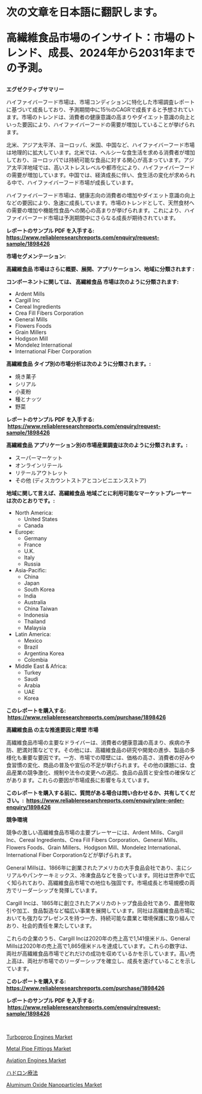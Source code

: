 <p><h1>次の文章を日本語に翻訳します。

高繊維食品市場のインサイト：市場のトレンド、成長、2024年から2031年までの予測。</h1></p><p><strong>エグゼクティブサマリー</strong></p>
<p><p>ハイファイバーフード市場は、市場コンディションに特化した市場調査レポートに基づいて成長しており、予測期間中に15％のCAGRで成長すると予想されています。市場のトレンドは、消費者の健康意識の高まりやダイエット意識の向上といった要因により、ハイファイバーフードの需要が増加していることが挙げられます。</p><p>北米、アジア太平洋、ヨーロッパ、米国、中国など、ハイファイバーフード市場は地理的に拡大しています。北米では、ヘルシーな食生活を求める消費者が増加しており、ヨーロッパでは持続可能な食品に対する関心が高まっています。アジア太平洋地域では、高いストレスレベルや都市化により、ハイファイバーフードの需要が増加しています。中国では、経済成長に伴い、食生活の変化が求められる中で、ハイファイバーフード市場が成長しています。</p><p>ハイファイバーフード市場は、健康志向の消費者の増加やダイエット意識の向上などの要因により、急速に成長しています。市場のトレンドとして、天然食材への需要の増加や機能性食品への関心の高まりが挙げられます。これにより、ハイファイバーフード市場は予測期間中にさらなる成長が期待されています。</p></p>
<p><strong>レポートのサンプル PDF を入手する: <a href="https://www.reliableresearchreports.com/enquiry/request-sample/1898426">https://www.reliableresearchreports.com/enquiry/request-sample/1898426</a></strong></p>
<p><strong>市場セグメンテーション:</strong></p>
<p><strong> 高繊維食品 市場はさらに概要、展開、アプリケーション、地域に分類されます :</strong></p>
<p><strong>コンポーネントに関しては、 高繊維食品 市場は次のように分類されます: &nbsp;</strong></p>
<p><ul><li>Ardent Mills</li><li>Cargill Inc</li><li>Cereal Ingredients</li><li>Crea Fill Fibers Corporation</li><li>General Mills</li><li>Flowers Foods</li><li>Grain Millers</li><li>Hodgson Mill</li><li>Mondelez International</li><li>International Fiber Corporation</li></ul></p>
<p><strong> 高繊維食品 タイプ別の市場分析は次のように分類されます。:</strong></p>
<p><ul><li>焼き菓子</li><li>シリアル</li><li>小麦粉</li><li>種とナッツ</li><li>野菜</li></ul></p>
<p><strong>レポートのサンプル PDF を入手する: &nbsp;<a href="https://www.reliableresearchreports.com/enquiry/request-sample/1898426">https://www.reliableresearchreports.com/enquiry/request-sample/1898426</a></strong></p>
<p><strong> 高繊維食品 アプリケーション別の市場産業調査は次のように分類されます。:</strong></p>
<p><ul><li>スーパーマーケット</li><li>オンラインリテール</li><li>リテールアウトレット</li><li>その他 (ディスカウントストアとコンビニエンスストア)</li></ul></p>
<p><strong>地域に関して言えば、高繊維食品 地域ごとに利用可能なマーケットプレーヤーは次のとおりです。:</strong></p>
<p><ul>
    <li>
        North America:
        <ul>
            <li>United States</li>
            <li>Canada</li>
        </ul>
    </li>
    <li>
        Europe:
        <ul>
            <li>Germany</li>
            <li>France</li>
            <li>U.K.</li>
            <li>Italy</li>
            <li>Russia</li>
        </ul>
    </li>
    <li>
        Asia-Pacific:
        <ul>
            <li>China</li>
            <li>Japan</li>
            <li>South Korea</li>
            <li>India</li>
            <li>Australia</li>
            <li>China Taiwan</li>
            <li>Indonesia</li>
            <li>Thailand</li>
            <li>Malaysia</li>
        </ul>
    </li>
    <li>
        Latin America:
        <ul>
            <li>Mexico</li>
            <li>Brazil</li>
            <li>Argentina Korea</li>
            <li>Colombia</li>
        </ul>
    </li>
    <li>
        Middle East & Africa:
        <ul>
            <li>Turkey</li>
            <li>Saudi</li>
            <li>Arabia</li>
            <li>UAE</li>
            <li>Korea</li>
        </ul>
    </li>
    </ul></p>
<p><strong>このレポートを購入する: &nbsp;<a href="https://www.reliableresearchreports.com/purchase/1898426">https://www.reliableresearchreports.com/purchase/1898426</a></strong></p>
<p><strong>高繊維食品 の主な推進要因と障壁 市場</strong></p>
<p><p>高繊維食品市場の主要なドライバーは、消費者の健康意識の高まり、疾病の予防、肥満対策などです。その他には、高繊維食品の研究や開発の進歩、製品の多様化も重要な要因です。一方、市場での障壁には、価格の高さ、消費者の好みや食習慣の変化、商品の普及や宣伝の不足が挙げられます。その他の課題には、食品産業の競争激化、規制や法令の変更への適応、食品の品質と安全性の確保などがあります。これらの要因が市場成長に影響を与えています。</p></p>
<p><strong>このレポートを購入する前に、質問がある場合は問い合わせるか、共有してください。:&nbsp; <a href="https://www.reliableresearchreports.com/enquiry/pre-order-enquiry/1898426">https://www.reliableresearchreports.com/enquiry/pre-order-enquiry/1898426</a></strong></p>
<p><strong>競争環境</strong></p>
<p><p>競争の激しい高繊維食品市場の主要プレーヤーには、Ardent Mills、Cargill Inc、Cereal Ingredients、Crea Fill Fibers Corporation、General Mills、Flowers Foods、Grain Millers、Hodgson Mill、Mondelez International、International Fiber Corporationなどが挙げられます。</p><p>General Millsは、1866年に創業されたアメリカの大手食品会社であり、主にシリアルやパンケーキミックス、冷凍食品などを扱っています。同社は世界中で広く知られており、高繊維食品市場での地位も強固です。市場成長と市場規模の両方でリーダーシップを発揮しています。</p><p>Cargill Incは、1865年に創立されたアメリカのトップ食品会社であり、農産物取引や加工、食品製造など幅広い事業を展開しています。同社は高繊維食品市場においても強力なプレゼンスを持つ一方、持続可能な農業と環境保護に取り組んでおり、社会的責任を果たしています。</p><p>これらの企業のうち、Cargill Incは2020年の売上高で1,141億米ドル、General Millsは2020年の売上高で1,865億米ドルを達成しています。これらの数字は、両社が高繊維食品市場でどれだけの成功を収めているかを示しています。高い売上高は、両社が市場でのリーダーシップを確立し、成長を遂げていることを示しています。</p></p>
<p><strong>このレポートを購入する: &nbsp; <a href="https://www.reliableresearchreports.com/purchase/1898426">https://www.reliableresearchreports.com/purchase/1898426</a></strong></p>
<p><strong>レポートのサンプル PDF を入手する: &nbsp;<a href="https://www.reliableresearchreports.com/enquiry/request-sample/1898426">https://www.reliableresearchreports.com/enquiry/request-sample/1898426</a></strong><strong></strong></p>
<p>&nbsp;</p>
<p><p><a href="https://issuu.com/reportprime-2/docs/turboprop-engines-market-size-2030.pptx">Turboprop Engines Market</a></p><p><a href="https://github.com/globismark/Market-Research-Report-List-2/blob/main/metal-pipe-fittings-market.md">Metal Pipe Fittings Market</a></p><p><a href="https://issuu.com/reportprime-2/docs/aviation-engines-market-size-2030.pptx">Aviation Engines Market</a></p><p><a href="https://github.com/bevdtkn4419963/Market-Research-Report-List-1/blob/main/3429892194217.md">ハドロン療法</a></p><p><a href="https://github.com/prosalinda88/Market-Research-Report-List-3/blob/main/aluminum-oxide-nanoparticles-market.md">Aluminum Oxide Nanoparticles Market</a></p></p>